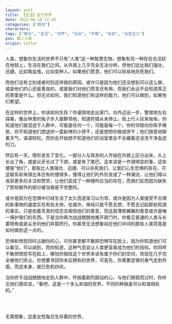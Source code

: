 ```yaml
---
layout: post
title: 【生活】这个世界
date: 2022-06-10 22:28
categories: ["原创"]
characters: 
tags: ["随记", "生活", "世界", "社会", "平等", "女权", "女性主义"]
pov: 第二人称
origin: Lofter
---
```


人类，想象你生活的世界不只有“人类”这一种智慧生物，想象有另一种存在也活跃在地球上，生活在我们之间。从外貌上几乎完全无法分辨，但他们远比我们强壮，迅捷，比如吸血鬼，比如变种人。如果他们愿意，他们可以轻易地杀死我们。

而他们没有立刻或者时刻这样做的原因，或许只是因为他们还没想到可以这么做，或是他们的心还是善良的，或是我们对他们而言还有用，而我们永远不会知道真正的答案是什么。但无论如何，我们知道他们有这样的能力，他们可以做到，如果他们希望。

在这样的世界上，你该如何生存？你谨慎地走出家门，向外迈出一步，警惕地左右探看，像丛林里的兔子步入狼群领地，知道狩猎从未停止。街上行人往来匆匆，你知道他们就混迹于人群中，可能是任何一个，可能是每一个。你的邻居向你挥手微笑，你不知道他们想送你一盘新烤的小饼干，还是想把你做成饼干；他们随意地聊着天气，语调轻松，而你会开始想不知道他们的浴室里会不会藏着还没洗干净血迹的刀。

然后有一天，情形发生了变化。一部分人与其余的人开始在外貌上区分出来，头上长出了角，或是尖牙长过了下颌，或是有了尾巴。这本该是一件很明显的事，这些便是“他们”，那些比人类强壮、迅捷、可以杀死我们、让我们心生恐惧的存在，可这联系却来得比本应有的慢得多，慢得让他们的外形变成了一种潮流，让他们得以收获更多的关注和赞赏，让他们变成了一种理所应当的存在，而我们反而因为缺失了那些额外的部分被当做是不完整的。

或许是因为在恐惧中已经生活了太久而逐渐习以为常，或许是因为人类接受不合理的新事物的速度实在有些太快，也或许，单纯只是不愿去想，不愿去记起那些知道的事实，只是抱着天真的信念去相信他们的善意，而这层薄若蝉翼的善意或许是唯一保护我们的东西。于是当你再次战战兢兢地推开房门时，你看见普通的人类与长着犄角或是尖牙的他们并肩而行。你甚至无法想象站在他们中间的那些人类究竟是如何做到这一点的。

恐惧和愤怒同时占据你的心，可你甚至都不敢把恐惧写在脸上，因为你知道他们可以看见，可以闻到，而你知道，这种气息会让人类更容易成为他们的目标。你同样不敢把愤怒写在脸上，哪怕你相信这个世界本该有属于你们的空间，而现在几乎完全被他们挤占。你想要寻回你本应拥有的世界，可首先，你需要足够的勇气走到外面，而这本身，就已危机四伏。

当你终于战战兢兢地走到人群中，怀揣着剧烈跳动的心，与他们擦肩而过时，你听见他们感叹说，“看吧，这是一个多么和谐的世界，不同的种族是可以和谐相处的。”

<br><br>

无需想象，这是女性每日生存着的世界。
